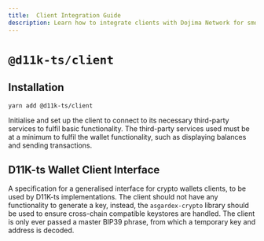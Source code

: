 ```yaml
---
title:  Client Integration Guide
description: Learn how to integrate clients with Dojima Network for smooth communication and operations.
---
```


# `@d11k-ts/client`

## Installation

```
yarn add @d11k-ts/client
```

Initialise and set up the client to connect to its necessary third-party services to fulfil basic functionality. The third-party services used must be at a minimum to fulfil the wallet functionality, such as displaying balances and sending transactions.

## D11K-ts Wallet Client Interface

A specification for a generalised interface for crypto wallets clients, to be used by D11K-ts implementations. The client should not have any functionality to generate a key, instead, the `asgardex-crypto` library should be used to ensure cross-chain compatible keystores are handled. The client is only ever passed a master BIP39 phrase, from which a temporary key and address is decoded.